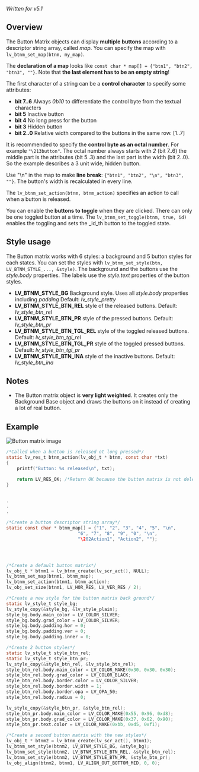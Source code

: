_Written for v5.1_

## Overview

The Button Matrix objects can display **multiple buttons** according to a descriptor string array, called _map_. You can specify the map with `lv_btnm_set_map(btnm, my_map)`. 

The **declaration of a map** looks like `const char * map[] = {"btn1", "btn2", "btn3", ""}`. Note that **the last element has to be an empty string**!  

The first character of a string can be a **control character** to specify some attributes:

- **bit 7..6** Always _0b10_ to differentiate the control byte from the textual characters
- **bit 5** Inactive button
- **bit 4** No long press for the button
- **bit 3** Hidden button
- **bit 2..0** Relative width compared to the buttons in the same row. [1..7]

It is recommended to specify the **control byte as an octal number**. For example `"\213button"`. The octal number always starts with _2_ (bit 7..6) the middle part is the attributes (bit 5..3) and the last part is the width (bit 2..0). So the example describes a 3 unit wide, hidden button.

Use "\n" in the map  to make **line break**: `{"btn1", "btn2", "\n", "btn3", ""}`. The button's width is recalculated in every line.

The `lv_btnm_set_action(btnm, btnm_action)` specifies an action to call when a button is released. 

You can enable the **buttons to toggle** when they are clicked. There can only be one toggled button at a time. The `lv_btnm_set_toggle(btnm, true, id)` enables the toggling and sets the _id_th button to the toggled state.

## Style usage

The Button matrix works with 6 styles: a background and 5 button styles for each states. You can set the styles with `lv_btnm_set_style(btn, LV_BTNM_STYLE_..., &style)`. The background and the buttons use the _style.body_ properties. The labels use the _style.text_ properties of the button styles.

- **LV_BTNM_STYLE_BG** Background style. Uses all _style.body_ properties including _padding_ Default: _lv_style_pretty_
- **LV_BTNM_STYLE_BTN_REL** style of the released  buttons. Default: _lv_style_btn_rel_
- **LV_BTNM_STYLE_BTN_PR** style of the pressed buttons. Default: _lv_style_btn_pr_
- **LV_BTNM_STYLE_BTN_TGL_REL** style of the toggled released  buttons. Default: _lv_style_btn_tgl_rel_
- **LV_BTNM_STYLE_BTN_TGL_PR** style of the toggled pressed  buttons. Default: _lv_style_btn_tgl_pr_
- **LV_BTNM_STYLE_BTN_INA** style of the inactive  buttons. Default: _lv_style_btn_ina_

## Notes

- The Button matrix object is **very light weighted**. It creates only the Background Base object and draws the buttons on it instead of creating a lot of real button.

## Example
![Button matrix image](http://docs.littlevgl.com/img/button-matrix-lv_btnm.png)
```c
/*Called when a button is released ot long pressed*/
static lv_res_t btnm_action(lv_obj_t * btnm, const char *txt)
{
    printf("Button: %s released\n", txt);

    return LV_RES_OK; /*Return OK because the button matrix is not deleted*/
}


.
.
.

/*Create a button descriptor string array*/
static const char * btnm_map[] = {"1", "2", "3", "4", "5", "\n",
                           "6", "7", "8", "9", "0", "\n",
                           "\202Action1", "Action2", ""};




/*Create a default button matrix*/
lv_obj_t * btnm1 = lv_btnm_create(lv_scr_act(), NULL);
lv_btnm_set_map(btnm1, btnm_map);
lv_btnm_set_action(btnm1, btnm_action);
lv_obj_set_size(btnm1, LV_HOR_RES, LV_VER_RES / 2);

/*Create a new style for the button matrix back ground*/
static lv_style_t style_bg;
lv_style_copy(&style_bg, &lv_style_plain);
style_bg.body.main_color = LV_COLOR_SILVER;
style_bg.body.grad_color = LV_COLOR_SILVER;
style_bg.body.padding.hor = 0;
style_bg.body.padding.ver = 0;
style_bg.body.padding.inner = 0;

/*Create 2 button styles*/
static lv_style_t style_btn_rel;
static lv_style_t style_btn_pr;
lv_style_copy(&style_btn_rel, &lv_style_btn_rel);
style_btn_rel.body.main_color = LV_COLOR_MAKE(0x30, 0x30, 0x30);
style_btn_rel.body.grad_color = LV_COLOR_BLACK;
style_btn_rel.body.border.color = LV_COLOR_SILVER;
style_btn_rel.body.border.width = 1;
style_btn_rel.body.border.opa = LV_OPA_50;
style_btn_rel.body.radius = 0;

lv_style_copy(&style_btn_pr, &style_btn_rel);
style_btn_pr.body.main_color = LV_COLOR_MAKE(0x55, 0x96, 0xd8);
style_btn_pr.body.grad_color = LV_COLOR_MAKE(0x37, 0x62, 0x90);
style_btn_pr.text.color = LV_COLOR_MAKE(0xbb, 0xd5, 0xf1);

/*Create a second button matrix with the new styles*/
lv_obj_t * btnm2 = lv_btnm_create(lv_scr_act(), btnm1);
lv_btnm_set_style(btnm2, LV_BTNM_STYLE_BG, &style_bg);
lv_btnm_set_style(btnm2, LV_BTNM_STYLE_BTN_REL, &style_btn_rel);
lv_btnm_set_style(btnm2, LV_BTNM_STYLE_BTN_PR, &style_btn_pr);
lv_obj_align(btnm2, btnm1, LV_ALIGN_OUT_BOTTOM_MID, 0, 0);
```
